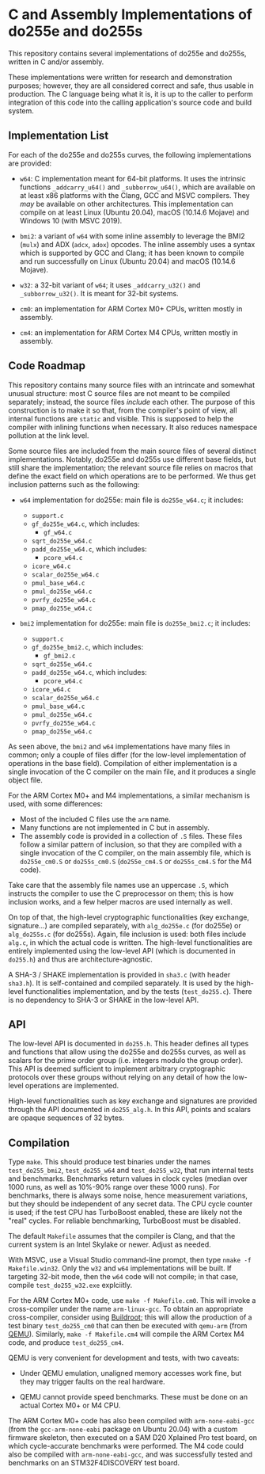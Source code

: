 # C and Assembly Implementations of do255e and do255s

This repository contains several implementations of do255e and
do255s, written in C and/or assembly.

These implementations were written for research and demonstration
purposes; however, they are all considered correct and safe, thus
usable in production. The C language being what it is, it is up
to the caller to perform integration of this code into the calling
application's source code and build system.

## Implementation List

For each of the do255e and do255s curves, the following implementations
are provided:

  - `w64`: C implementation meant for 64-bit platforms. It uses the
    intrinsic functions `_addcarry_u64()` and `_subborrow_u64()`,
    which are available on at least x86 platforms with the
    Clang, GCC and MSVC compilers. They _may_ be available on other
    architectures. This implementation can compile on at least
    Linux (Ubuntu 20.04), macOS (10.14.6 Mojave) and Windows 10
    (with MSVC 2019).

  - `bmi2`: a variant of `w64` with some inline assembly to leverage
    the BMI2 (`mulx`) and ADX (`adcx`, `adox`) opcodes. The inline
    assembly uses a syntax which is supported by GCC and Clang; it
    has been known to compile and run successfully on Linux
    (Ubuntu 20.04) and macOS (10.14.6 Mojave).

  - `w32`: a 32-bit variant of `w64`; it uses `_addcarry_u32()` and
    `_subborrow_u32()`. It is meant for 32-bit systems.

  - `cm0`: an implementation for ARM Cortex M0+ CPUs, written mostly
    in assembly.

  - `cm4`: an implementation for ARM Cortex M4 CPUs, written mostly
    in assembly.

## Code Roadmap

This repository contains many source files with an intrincate and
somewhat unusual structure: most C source files are not meant to be
compiled separately; instead, the source files _include_ each other. The
purpose of this construction is to make it so that, from the compiler's
point of view, all internal functions are `static` and visible. This is
supposed to help the compiler with inlining functions when necessary. It
also reduces namespace pollution at the link level.

Some source files are included from the main source files of several
distinct implementations. Notably, do255e and do255s use different base
fields, but still share the implementation; the relevant source file
relies on macros that define the exact field on which operations are to
be performed. We thus get inclusion patterns such as the following:

  - `w64` implementation for do255e: main file is `do255e_w64.c`; it
    includes:

      - `support.c`
      - `gf_do255e_w64.c`, which includes:
          - `gf_w64.c`
      - `sqrt_do255e_w64.c`
      - `padd_do255e_w64.c`, which includes:
          - `pcore_w64.c`
      - `icore_w64.c`
      - `scalar_do255e_w64.c`
      - `pmul_base_w64.c`
      - `pmul_do255e_w64.c`
      - `pvrfy_do255e_w64.c`
      - `pmap_do255e_w64.c`

  - `bmi2` implementation for do255e: main file is `do255e_bmi2.c`; it
    includes:

      - `support.c`
      - `gf_do255e_bmi2.c`, which includes:
          - `gf_bmi2.c`
      - `sqrt_do255e_w64.c`
      - `padd_do255e_w64.c`, which includes:
          - `pcore_w64.c`
      - `icore_w64.c`
      - `scalar_do255e_w64.c`
      - `pmul_base_w64.c`
      - `pmul_do255e_w64.c`
      - `pvrfy_do255e_w64.c`
      - `pmap_do255e_w64.c`

As seen above, the `bmi2` and `w64` implementations have many files in
common; only a couple of files differ (for the low-level implementation
of operations in the base field). Compilation of either implementation
is a single invocation of the C compiler on the main file, and it
produces a single object file.

For the ARM Cortex M0+ and M4 implementations, a similar mechanism is
used, with some differences:

  - Most of the included C files use the `arm` name.
  - Many functions are not implemented in C but in assembly.
  - The assembly code is provided in a collection of `.S` files. These
    files follow a similar pattern of inclusion, so that they are
    compiled with a single invocation of the C compiler, on the main
    assembly file, which is `do255e_cm0.S` or `do255s_cm0.S`
    (`do255e_cm4.S` or `do255s_cm4.S` for the M4 code).

Take care that the assembly file names use an uppercase `.S`, which
instructs the compiler to use the C preprocessor on them; this is how
inclusion works, and a few helper macros are used internally as well.

On top of that, the high-level cryptographic functionalities (key
exchange, signature...) are compiled separately, with `alg_do255e.c`
(for do255e) or `alg_do255s.c` (for do255s). Again, file inclusion is
used: both files include `alg.c`, in which the actual code is written.
The high-level functionalities are entirely implemented using the
low-level API (which is documented in `do255.h`) and thus are
architecture-agnostic.

A SHA-3 / SHAKE implementation is provided in `sha3.c` (with header
`sha3.h`). It is self-contained and compiled separately. It is used
by the high-level functionalities implementation, and by the tests
(`test_do255.c`). There is no dependency to SHA-3 or SHAKE in the
low-level API.

## API

The low-level API is documented in `do255.h`. This header defines all
types and functions that allow using the do255e and do255s curves,
as well as scalars for the prime order group (i.e. integers modulo
the group order). This API is deemed sufficient to implement arbitrary
cryptographic protocols over these groups without relying on any
detail of how the low-level operations are implemented.

High-level functionalities such as key exchange and signatures are
provided through the API documented in `do255_alg.h`. In this API,
points and scalars are opaque sequences of 32 bytes.

## Compilation

Type `make`. This should produce test binaries under the names
`test_do255_bmi2`, `test_do255_w64` and `test_do255_w32`, that run
internal tests and benchmarks. Benchmarks return values in clock cycles
(median over 1000 runs, as well as 10%-90% range over these 1000 runs).
For benchmarks, there is always some noise, hence measurement
variations, but they should be independent of any secret data. The CPU
cycle counter is used; if the test CPU has TurboBoost enabled, these are
likely not the "real" cycles. For reliable benchmarking, TurboBoost must
be disabled.

The default `Makefile` assumes that the compiler is Clang, and that the
current system is an Intel Skylake or newer. Adjust as needed.

With MSVC, use a Visual Studio command-line prompt, then type `nmake -f
Makefile.win32`. Only the `w32` and `w64` implementations will be built.
If targeting 32-bit mode, then the `w64` code will not compile; in that
case, compile `test_do255_w32.exe` explciitly.

For the ARM Cortex M0+ code, use `make -f Makefile.cm0`. This will
invoke a cross-compiler under the name `arm-linux-gcc`. To obtain an
appropriate cross-compiler, consider using
[Buildroot](https://buildroot.org/); this will allow the production of a
test binary `test_do255_cm0` that can then be executed with `qemu-arm`
(from [QEMU](https://www.qemu.org/)). Similarly, `make -f Makefile.cm4`
will compile the ARM Cortex M4 code, and produce `test_do255_cm4`.

QEMU is very convenient for development and tests, with two caveats:

  - Under QEMU emulation, unaligned memory accesses work fine, but they
    may trigger faults on the real hardware.

  - QEMU cannot provide speed benchmarks. These must be done on an
    actual Cortex M0+ or M4 CPU.

The ARM Cortex M0+ code has also been compiled with `arm-none-eabi-gcc`
(from the `gcc-arm-none-eabi` package on Ubuntu 20.04) with a custom
firmware skeleton, then executed on a SAM D20 Xplained Pro test board,
on which cycle-accurate benchmarks were performed. The M4 code could
also be compiled with `arm-none-eabi-gcc`, and was successfully tested
and benchmarks on an STM32F4DISCOVERY test board.
